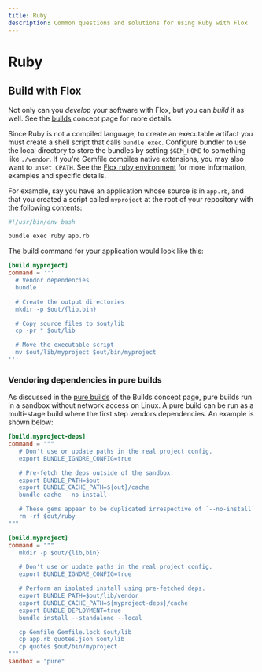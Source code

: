 ```yaml
---
title: Ruby
description: Common questions and solutions for using Ruby with Flox
---
```


# Ruby

## Build with Flox

Not only can you _develop_ your software with Flox, but you can _build_ it as well.
See the [builds][build-concept] concept page for more details.

Since Ruby is not a compiled language, to create an executable artifact you must create a shell script that calls `bundle exec`. Configure bundler to use the local directory to store the bundles by setting `$GEM_HOME` to something like `./vendor`. If you're Gemfile compiles native extensions, you may also want to `unset CPATH`. See the [Flox ruby environment](https://hub.flox.dev/flox/ruby) for more information, examples and specific details.

For example, say you have an application whose source is in `app.rb`, and that you created a script called `myproject` at the root of your repository with the following contents:

```bash
#!/usr/bin/env bash

bundle exec ruby app.rb
```

The build command for your application would look like this:

```toml
[build.myproject]
command = '''
  # Vendor dependencies
  bundle

  # Create the output directories
  mkdir -p $out/{lib,bin}

  # Copy source files to $out/lib
  cp -pr * $out/lib

  # Move the executable script
  mv $out/lib/myproject $out/bin/myproject
'''
```

### Vendoring dependencies in pure builds

As discussed in the [pure builds][pure-builds-section] of the Builds concept page, pure builds run in a sandbox without network access on Linux.
A pure build can be run as a multi-stage build where the first step vendors dependencies.
An example is shown below:


```toml
[build.myproject-deps]
command = """
   # Don't use or update paths in the real project config.
   export BUNDLE_IGNORE_CONFIG=true

   # Pre-fetch the deps outside of the sandbox.
   export BUNDLE_PATH=$out
   export BUNDLE_CACHE_PATH=${out}/cache
   bundle cache --no-install

   # These gems appear to be duplicated irrespective of `--no-install`
   rm -rf $out/ruby
"""

[build.myproject]
command = """
   mkdir -p $out/{lib,bin}

   # Don't use or update paths in the real project config.
   export BUNDLE_IGNORE_CONFIG=true

   # Perform an isolated install using pre-fetched deps.
   export BUNDLE_PATH=$out/lib/vendor
   export BUNDLE_CACHE_PATH=${myproject-deps}/cache
   export BUNDLE_DEPLOYMENT=true
   bundle install --standalone --local

   cp Gemfile Gemfile.lock $out/lib
   cp app.rb quotes.json $out/lib
   cp quotes $out/bin/myproject
"""
sandbox = "pure"
```

[build-concept]: ../../concepts/manifest-builds.md
[pure-builds-section]: ../../concepts/manifest-builds.md#pure-builds
